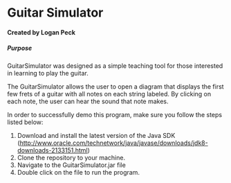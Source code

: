 # Guitar Simulator
#### Created by Logan Peck

##### Purpose
GuitarSimulator was designed as a simple teaching tool for those interested in learning to play the guitar.

The GuitarSimulator allows the user to open a diagram that displays the first few frets of a guitar with all notes on each string labeled. By clicking on each note, the user can hear the sound that note makes.

In order to successfully demo this program, make sure you follow the steps listed below:
1. Download and install the latest version of the Java SDK (http://www.oracle.com/technetwork/java/javase/downloads/jdk8-downloads-2133151.html)
2. Clone the repository to your machine.
3. Navigate to the GuitarSimulator.jar file
4. Double click on the file to run the program.
